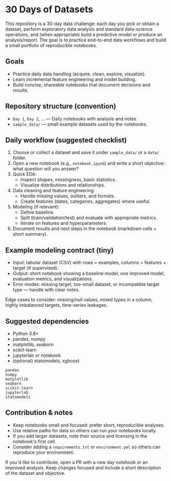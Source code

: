 # 30 Days of Datasets

This repository is a 30-day data challenge: each day you pick or obtain a dataset, perform exploratory data analysis and standard data-science operations, and (when appropriate) build a predictive model or produce an analysis/report. The goal is to practice end-to-end data workflows and build a small portfolio of reproducible notebooks.

## Goals

- Practice daily data handling (acquire, clean, explore, visualize).
- Learn incremental feature engineering and model building.
- Build concise, shareable notebooks that document decisions and results.

## Repository structure (convention)

- `Day 1`, `Day 2`, ... — Daily notebooks with analysis and notes.
- `sample_data/` — small example datasets used by the notebooks.

## Daily workflow (suggested checklist)

1. Choose or collect a dataset and save it under `sample_data/` or a `data/` folder.
2. Open a new notebook (e.g., `notebook.ipynb`) and write a short objective: what question will you answer?
3. Quick EDA:
	- Inspect shapes, missingness, basic statistics.
	- Visualize distributions and relationships.
4. Data cleaning and feature engineering:
	- Handle missing values, outliers, and formats.
	- Create features (dates, categories, aggregates) where useful.
5. Modeling (if relevant):
	- Define baseline.
	- Split (train/validation/test) and evaluate with appropriate metrics.
	- Iterate on features and hyperparameters.
6. Document results and next steps in the notebook (markdown cells + short summary).

## Example modeling contract (tiny)

- Input: tabular dataset (CSV) with rows = examples, columns = features + target (if supervised).
- Output: short notebook showing a baseline model, one improved model, evaluation metrics, and visualizations.
- Error modes: missing target, too-small dataset, or incompatible target type — handle with clear notes.

Edge cases to consider: missing/null values, mixed types in a column, highly imbalanced targets, time-series leakages.


## Suggested dependencies

- Python 3.8+
- pandas, numpy
- matplotlib, seaborn
- scikit-learn
- jupyterlab or notebook
- (optional) statsmodels, xgboost


```
pandas
numpy
matplotlib
seaborn
scikit-learn
jupyterlab
statsmodels
```

## Contribution & notes

- Keep notebooks small and focused: prefer short, reproducible analyses.
- Use relative paths for data so others can run your notebooks locally.
- If you add larger datasets, note their source and licensing in the notebook's first cell.
- Consider adding a `requirements.txt` or `environment.yml` so others can reproduce your environment.

If you'd like to contribute, open a PR with a new day notebook or an improved analysis. Keep changes focused and include a short description of the dataset and objective.